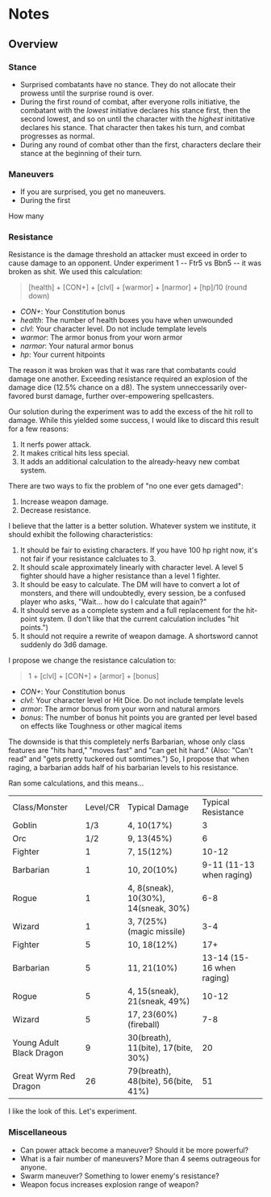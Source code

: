 # Notes

## Overview

### Stance

* Surprised combatants have no stance. They do not allocate their prowess until
the surprise round is over.
* During the first round of combat, after everyone rolls initiative, the
combatant with the *lowest* initiative declares his stance first, then the
second lowest, and so on until the character with the *highest* inititative
declares his stance. That character then takes his turn, and combat progresses
as normal.
* During any round of combat other than the first, characters declare their
stance at the beginning of their turn.


### Maneuvers

* If you are surprised, you get no maneuvers.
* During the first

How many

### Resistance

Resistance is the damage threshold an attacker must exceed in order to cause
damage to an opponent. Under experiment 1 -- Ftr5 vs Bbn5 -- it was broken
as shit. We used this calculation:

> [health] + [CON+] + [clvl] + [warmor] + [narmor] + [hp]/10 (round down)

* _CON+_: Your Constitution bonus
* _health_: The number of health boxes you have when unwounded
* _clvl_: Your character level. Do not include template levels
* _warmor_: The armor bonus from your worn armor
* _narmor_: Your natural armor bonus
* _hp_: Your current hitpoints


The reason it was broken was that it was rare that combatants could damage one
another. Exceeding resistance required an explosion of the damage dice
(12.5% chance on a d8). The system unneccessarily over-favored burst damage,
further over-empowering spellcasters.

Our solution during the experiment was to add the excess of the hit roll to
damage. While this yielded some success, I would like to discard this result
for a few reasons:

1. It nerfs power attack.
2. It makes critical hits less special.
3. It adds an additional calculation to the already-heavy new combat system.

There are two ways to fix the problem of "no one ever gets damaged":

1. Increase weapon damage.
2. Decrease resistance.

I believe that the latter is a better solution. Whatever system we institute,
it should exhibit the following characteristics:

1. It should be fair to existing characters. If you have 100 hp right now, it's
  not fair if your resistance calcluates to 3.
1. It should scale approximately linearly with character level. A level 5
  fighter should have a higher resistance than a level 1 fighter.
1. It should be easy to calculate. The DM will have to convert a lot of monsters,
  and there will undoubtedly, every session, be a confused player who asks,
  "Wait... how do I calculate that again?"
1. It should serve as a complete system and a full replacement for the hit-point
  system. (I don't like that the current calculation includes "hit points.")
1. It should not require a rewrite of weapon damage. A shortsword cannot
  suddenly do 3d6 damage.


I propose we change the resistance calculation to:

> 1 + [clvl] + [CON+] + [armor] + [bonus]

* _CON+_: Your Constitution bonus
* _clvl_: Your character level or Hit Dice. Do not include template levels
* _armor_: The armor bonus from your worn and natural armors
* _bonus_: The number of bonus hit points you are granted per level based on
  effects like Toughness or other magical items

The downside is that this completely nerfs Barbarian, whose only class features
are "hits hard," "moves fast" and "can get hit hard." (Also: "Can't read" and
"gets pretty tuckered out somtimes.") So, I propose that when raging, a
barbarian adds half of his barbarian levels to his resistance.


Ran some calculations, and this means...

<table>
  <tr>
    <td>Class/Monster</td>
    <td>Level/CR</td>
    <td>Typical Damage</td>
    <td>Typical Resistance</td>
  </tr>

  <tr>
    <td>Goblin</td>
    <td>1/3</td>
    <td>4, 10(17%)</td>
    <td>3</td>
  </tr>
  <tr>
    <td>Orc</td>
    <td>1/2</td>
    <td>9, 13(45%)</td>
    <td>6</td>
  </tr>

  <tr>
    <td>Fighter</td>
    <td>1</td>
    <td>7, 15(12%)</td>
    <td>10-12</td>
  </tr>
  <tr>
    <td>Barbarian</td>
    <td>1</td>
    <td>10, 20(10%)</td>
    <td>9-11 (11-13 when raging)</td>
  </tr>
  <tr>
    <td>Rogue</td>
    <td>1</td>
    <td>4, 8(sneak), 10(30%), 14(sneak, 30%)</td>
    <td>6-8</td>
  </tr>
  <tr>
    <td>Wizard</td>
    <td>1</td>
    <td>3, 7(25%) (magic missile)</td>
    <td>3-4</td>
  </tr>


  <tr>
    <td>Fighter</td>
    <td>5</td>
    <td>10, 18(12%)</td>
    <td>17+</td>
  </tr>
  <tr>
    <td>Barbarian</td>
    <td>5</td>
    <td>11, 21(10%)</td>
    <td>13-14 (15-16 when raging)</td>
  </tr>
  <tr>
    <td>Rogue</td>
    <td>5</td>
    <td>4, 15(sneak), 21(sneak, 49%)</td>
    <td>10-12</td>
  </tr>
  <tr>
    <td>Wizard</td>
    <td>5</td>
    <td>17, 23(60%)(fireball)</td>
    <td>7-8</td>
  </tr>

  <tr>
    <td>Young Adult Black Dragon</td>
    <td>9</td>
    <td>30(breath), 11(bite), 17(bite, 30%)</td>
    <td>20</td>
  </tr>

  <tr>
    <td>Great Wyrm Red Dragon</td>
    <td>26</td>
    <td>79(breath), 48(bite), 56(bite, 41%)</td>
    <td>51</td>
  </tr>
</table>

I like the look of this. Let's experiment.


### Miscellaneous

* Can power attack become a maneuver? Should it be more powerful?
* What is a fair number of maneuvers? More than 4 seems outrageous for anyone.
* Swarm maneuver? Something to lower enemy's resistance?
* Weapon focus increases explosion range of weapon?
